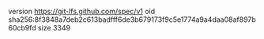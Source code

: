 version https://git-lfs.github.com/spec/v1
oid sha256:8f3848a7deb2c613badfff6de3b679173f9c5e1774a9a4daa08af897b60cb9fd
size 3349
